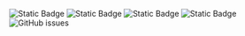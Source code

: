 ![Static Badge](https://img.shields.io/badge/blacklists-60-000000) ![Static Badge](https://img.shields.io/badge/blacklisted-2670775-cc0000) ![Static Badge](https://img.shields.io/badge/whitelisted-2245-00CC00) ![Static Badge](https://img.shields.io/badge/streaming_blacklist-28107-000000) ![GitHub issues](https://img.shields.io/github/issues/fabriziosalmi/blacklists)
